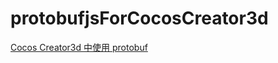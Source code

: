# protobufjsForCocosCreator3d

<a href="https://www.2polygon.com/post/cocos-creator3d-protobuf/" target="_blank">Cocos Creator3d 中使用 protobuf</a>
